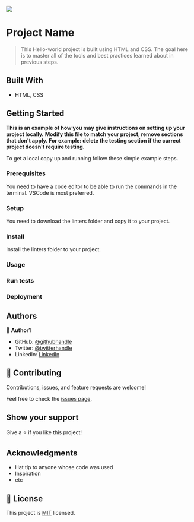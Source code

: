 ![](https://img.shields.io/badge/Microverse-blueviolet)

# Project Name

> This Hello-world project is built using HTML and CSS.  The goal here is to master all of the tools and best practices learned about in previous steps.


## Built With

- HTML, CSS


## Getting Started

**This is an example of how you may give instructions on setting up your project locally.**
**Modify this file to match your project, remove sections that don't apply. For example: delete the testing section if the currect project doesn't require testing.**


To get a local copy up and running follow these simple example steps.

### Prerequisites
You need to have a code editor to be able to run the commands in the terminal. VSCode is most preferred.

### Setup
You need to download the linters folder and copy it to your project.

### Install
Install the linters folder to your project.

### Usage

### Run tests

### Deployment



## Authors

👤 **Author1**

- GitHub: [@githubhandle](https://github.com/Marlyn_Mayienga)
- Twitter: [@twitterhandle](https://twitter.com/Merl_Mayienga)
- LinkedIn: [LinkedIn](https://linkedin.com/in/Marlyn_Mayienga)


## 🤝 Contributing

Contributions, issues, and feature requests are welcome!

Feel free to check the [issues page](../../issues/).

## Show your support

Give a ⭐️ if you like this project!

## Acknowledgments

- Hat tip to anyone whose code was used
- Inspiration
- etc

## 📝 License

This project is [MIT](./MIT.md) licensed.

